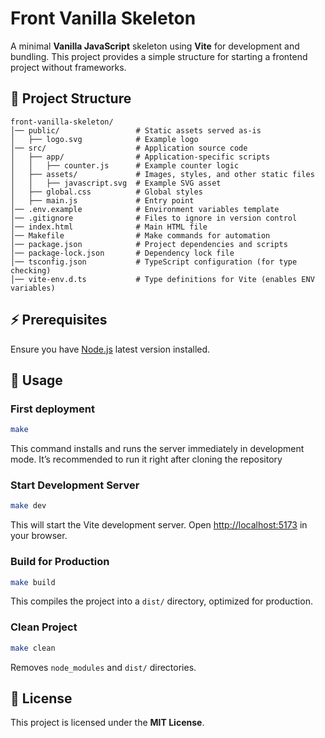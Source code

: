 # Front Vanilla Skeleton

A minimal **Vanilla JavaScript** skeleton using **Vite** for development and bundling. This project provides a simple structure for starting a frontend project without frameworks.

## 📂 Project Structure

```
front-vanilla-skeleton/
│── public/                 # Static assets served as-is
│   ├── logo.svg            # Example logo
│── src/                    # Application source code
│   ├── app/                # Application-specific scripts
│   │   ├── counter.js      # Example counter logic
│   ├── assets/             # Images, styles, and other static files
│   │   ├── javascript.svg  # Example SVG asset
│   ├── global.css          # Global styles
│   ├── main.js             # Entry point
│── .env.example            # Environment variables template
│── .gitignore              # Files to ignore in version control
│── index.html              # Main HTML file
│── Makefile                # Make commands for automation
│── package.json            # Project dependencies and scripts
│── package-lock.json       # Dependency lock file
│── tsconfig.json           # TypeScript configuration (for type checking)
│── vite-env.d.ts           # Type definitions for Vite (enables ENV variables)
```

## ⚡ Prerequisites

Ensure you have [Node.js](https://nodejs.org) latest version installed.

## 🚀 Usage

### First deployment
```sh
make
```
This command installs and runs the server immediately in development mode. It’s recommended to run it right after cloning the repository

### Start Development Server
```sh
make dev
```
This will start the Vite development server. Open [http://localhost:5173](http://localhost:5173) in your browser.

### Build for Production
```sh
make build
```
This compiles the project into a `dist/` directory, optimized for production.

### Clean Project
```sh
make clean
```
Removes `node_modules` and `dist/` directories.

## 📜 License

This project is licensed under the **MIT License**.

